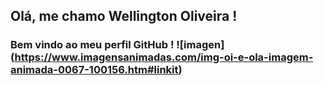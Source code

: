 ## Olá, me chamo Wellington Oliveira ! 
### Bem vindo ao meu perfil GitHub ! ![imagen] (https://www.imagensanimadas.com/img-oi-e-ola-imagem-animada-0067-100156.htm#linkit)

